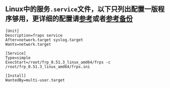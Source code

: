 ## Linux中的服务`.service`文件，以下只列出配置一版程序够用，更详细的配置请[参考](https://blog.csdn.net/blood_Z/article/details/128848056)或者[参考备份](https://github.com/zjwztttt/CompleteTutorial/blob/main/Linux%E7%9A%84service%E6%96%87%E4%BB%B6%E8%AF%A6%E8%A7%A3.md)
    [Unit]
    Description=fraps service
    After=network.target syslog.target
    Wants=network.target

    [Service]
    Type=simple
    ExecStart=/root/frp_0.51.3_linux_amd64/frps -c /root/frp_0.51.3_linux_amd64/frps.ini

    [Install]
    WantedBy=multi-user.target
